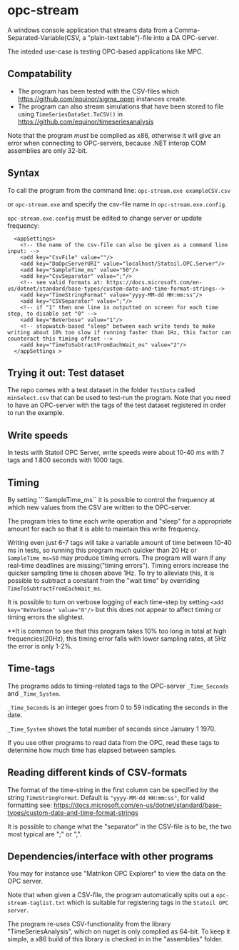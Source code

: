 # opc-stream
A windows console application that streams data from a Comma-Separated-Variable(CSV, a "plain-text table")-file into a DA OPC-server. 

The inteded use-case is testing OPC-based applications like MPC. 

## Compatability

- The program has been tested with the CSV-files which https://github.com/equinor/sigma_open instances create.
- The program can also stream simulations that have been stored to file using ``TimeSeriesDataSet.ToCSV()`` in
https://github.com/equinor/timeseriesanalysis

Note that the program *must* be complied as x86, otherwise it will give an error when connecting to OPC-servers, because .NET interop COM assemblies are only 32-bit. 

## Syntax

To call the program from the command line:
``opc-stream.exe exampleCSV.csv``

or 
```opc-stream.exe``` and specify the csv-file name in ``opc-stream.exe.config``.

``opc-stream.exe.config`` must be edited to change server or update frequency:
```
  <appSettings>
    <!-- the name of the csv-file can also be given as a command line input: -->
    <add key="CsvFile" value=""/>
    <add key="DaOpcServerURI" value="localhost/Statoil.OPC.Server"/>
    <add key="SampleTime_ms" value="50"/>
    <add key="CsvSeparator" value=";"/>
    <!-- see valid formats at: https://docs.microsoft.com/en-us/dotnet/standard/base-types/custom-date-and-time-format-strings-->
    <add key="TimeStringFormat" value="yyyy-MM-dd HH:mm:ss"/>
    <add key="CSVSeparator" value=";"/>
    <!-- if "1" then one line is outputted on screen for each time step, to disable set "0" -->
    <add key="BeVerbose" value="1"/>
    <!-- stopwatch-based "sleep" between each write tends to make writing about 10% too slow if running faster than 1Hz, this factor can counteract this timing offset -->
    <add key="TimeToSubtractFromEachWait_ms" value="2"/>
  </appSettings >
```

## Trying it out: Test dataset

The repo comes with a test dataset in the folder ``TestData`` called ``minSelect.csv`` that can be used to test-run the program. 
Note that you need to have an OPC-server with the tags of the test dataset registered in order to run the example. 

## Write speeds

In tests with Statoil OPC Server, write speeds were about 10-40 ms with 7 tags and 1.800 seconds with 1000 tags.

## Timing 

By setting ```SampleTime_ms`` it is possible to control the frequency at which new values from the CSV are written to the OPC-server.

The program tries to time each write operation and "sleep" for a appropriate amount for each so that it is able to maintain this write frequency.

Writing even just 6-7 tags will take a variable amount of time between 10-40 ms in tests, so running this program much quicker than 20 Hz or 
``SampleTime_ms=50`` may produce timing errors. The program will warn if any real-time deadlines are missing("timing errors"). Timing errors increase
the quicker sampling time is chosen above 1Hz. To try to alleviate this, it is possible to subtract a constant from the 
"wait time" by overriding ``TimeToSubtractFromEachWait_ms``.

It is possible to turn on verbose logging of each time-step by setting ``<add key="BeVerbose" value="0"/>`` but this does not
appear to affect timing or timing errors the slightest.

**It is common to see that this program takes 10% too long in total at high frequencies(20Hz), this timing error falls with lower sampling rates,
at 5Hz the error is only 1-2%.

## Time-tags

The programs adds to timing-related tags to the OPC-server ``_Time_Seconds`` and ``_Time_System``.

``_Time_Seconds`` is an integer goes from 0 to 59 indicating the seconds in the date.

``_Time_System`` shows the total number of seconds since January 1 1970.

If you use other programs to read data from the OPC, read these tags to determine how much time has elapsed between samples.

## Reading different kinds of CSV-formats

The format of the time-string in the first column can be specified by the string ``TimeStringFormat``.
Default is ``"yyyy-MM-dd HH:mm:ss"``, for valid formatting see:
https://docs.microsoft.com/en-us/dotnet/standard/base-types/custom-date-and-time-format-strings

It is possible to change what the "separator" in the CSV-file is to be, the two most typical are ";" or ",". 

## Dependencies/interface with other programs

You may for instance use "Matrikon OPC Explorer" to view the data on the OPC server.

Note that when given a CSV-file, the program automatically spits out a ``opc-stream-taglist.txt`` which is suitable for 
registering tags in the ``Statoil OPC server``.

The program re-uses CSV-functionality from the library "TimeSeriesAnalysis", which on nuget is only complied as 64-bit. To keep it 
simple, a x86 build of this library is checked in in the "assemblies" folder.